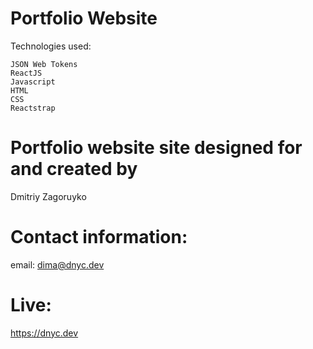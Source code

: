 # Portfolio Website
Technologies used:
```
JSON Web Tokens
ReactJS
Javascript
HTML
CSS
Reactstrap
```

# Portfolio website site designed for and created by
Dmitriy Zagoruyko

# Contact information:
email: dima@dnyc.dev

# Live:
https://dnyc.dev
